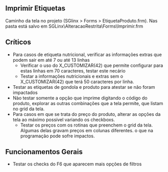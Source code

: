 ## Imprimir Etiquetas

Caminho da tela no projeto (SGlinx > Forms > EtiquetaProduto.frm). Nas pasta está salvo em SGLinx\AlteracaoRestrita\Forms\Imprimir.frm
 ## Críticos
   - Para casos de etiqueta nutricional, verificar as informações extras que podem sair em até 7 ou até 13 linhas
     - Verificar o uso do X_CUSTOMIZAR(42) que permite configurar para estas linhas em 70 caracteres, testar este necário
     - Testar a informações nutricionais e extras sem o X_CUSTOMIZAR(42) que terá 50 caracteres por linha.
   - Testar as etiquetas de gondola e produto para atestar se não foram impactados
   - Nào testar somente a opção que imprime digitando o código do produto, explorar as outras combinações que a tela permite, que listam no grid da tela.
   - Para casos em que se trata do preço do produto, alterar as opções da tela ao máximo possível variando os checkboxs.
     - Testar os preços com os rotinas que preenchem o grid da tela. Algumas delas gravam preços em colunas diferentes. o que na programação pode sofre impactos.
 ## Funcionamentos Gerais
   - Testar os checks do F6 que aparecem mais opções de filtros
